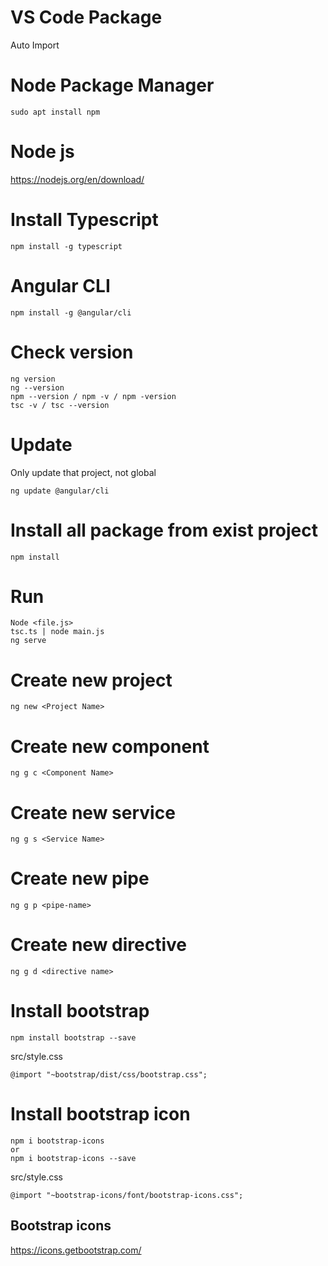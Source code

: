 # VS Code Package
Auto Import

# Node Package Manager
```
sudo apt install npm
```

# Node js
https://nodejs.org/en/download/

# Install Typescript
```
npm install -g typescript
```

# Angular CLI
```
npm install -g @angular/cli
```

# Check version
```
ng version
ng --version
npm --version / npm -v / npm -version
tsc -v / tsc --version
```

# Update
Only update that project, not global
```
ng update @angular/cli
```

# Install all package from exist project
```
npm install
```

# Run
```
Node <file.js>
tsc.ts | node main.js
ng serve

```

# Create new project
```
ng new <Project Name>
```

# Create new component
```
ng g c <Component Name>
```

# Create new service
```
ng g s <Service Name>
```

# Create new pipe 
```
ng g p <pipe-name>
```

# Create new directive
```
ng g d <directive name>
```
  
# Install bootstrap
```
npm install bootstrap --save 
```

src/style.css
```
@import "~bootstrap/dist/css/bootstrap.css";
```

# Install bootstrap icon
```
npm i bootstrap-icons
or
npm i bootstrap-icons --save
```
src/style.css
```
@import "~bootstrap-icons/font/bootstrap-icons.css";

```
## Bootstrap icons
https://icons.getbootstrap.com/

